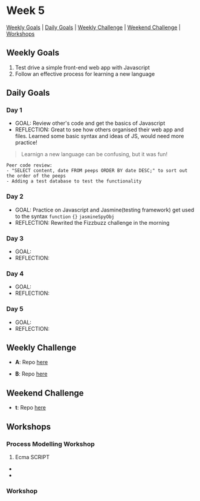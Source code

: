 # Week 5

[Weekly Goals](#weekly-goals) | [Daily Goals](#daily-goals) | [Weekly Challenge](#weekly-challenge) | [Weekend Challenge](#weekend-challenge) | [Workshops](#workshops)



## Weekly Goals

1. Test drive a simple front-end web app with Javascript
2. Follow an effective process for learning a new language
 

## Daily Goals
### Day 1
- GOAL: Review other's code and get the basics of Javascript
- REFLECTION: Great to see how others organised their web app and files. Learned some basic syntax and ideas of JS, would need more practice! 
> Learnign a new language can be confusing, but it was fun!
```
Peer code review:
- "SELECT content, date FROM peeps ORDER BY date DESC;" to sort out the order of the peeps
- Adding a test database to test the functionality
```

### Day 2
- GOAL: Practice on Javascript and Jasmine(testing framework) get used to the syntax `function` `{}` `jasmineSpyObj`
- REFLECTION: Rewrited the Fizzbuzz challenge in the morning
> 

### Day 3
- GOAL: 
- REFLECTION: 

### Day 4
- GOAL: 
- REFLECTION:

### Day 5
- GOAL: 
- REFLECTION:


## Weekly Challenge
- **A**:
Repo [here]()

- **B**:
Repo [here]()

## Weekend Challenge
- **t**:
 Repo [here]()


## Workshops

### Process Modelling Workshop

1. Ecma SCRIPT
 -	
 -	
 
### Workshop
